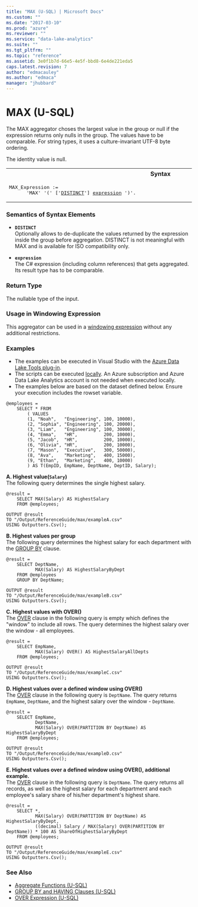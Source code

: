 ```yaml
---
title: "MAX (U-SQL) | Microsoft Docs"
ms.custom: ""
ms.date: "2017-03-10"
ms.prod: "azure"
ms.reviewer: ""
ms.service: "data-lake-analytics"
ms.suite: ""
ms.tgt_pltfrm: ""
ms.topic: "reference"
ms.assetid: 3e0f1b7d-66e5-4e5f-bbd8-6e4de221eda5
caps.latest.revision: 7
author: "edmacauley"
ms.author: "edmaca"
manager: "jhubbard"
---
```

# MAX (U-SQL)
The MAX aggregator choses the largest value in the group or null if the expression returns only nulls in the group. The values have to be comparable. For string types, it uses a culture-invariant UTF-8 byte ordering. 

The identity value is null. 

<table><th>Syntax</th><tr><td><pre>
MAX_Expression :=                                                                                        
      'MAX' '(' ['<a href="#dist">DISTINCT</a>'] <a href="#exp">expression</a> ')'.  
</pre></td></tr></table>

### Semantics of Syntax Elements 
* <a name="dist"></a>**`DISTINCT`**     
Optionally allows to de-duplicate the values returned by the expression inside the group before aggregation. DISTINCT is not meaningful with MAX and is available for ISO compatibility only. 

* <a name="exp"></a>**`expression`**    
The C# expression (including column references) that gets aggregated. Its result type has to be comparable. 

### Return Type 
The nullable type of the input. 

### Usage in Windowing Expression 
This aggregator can be used in a [windowing expression](over-expression-u-sql.md) without any additional restrictions. 

### Examples
- The examples can be executed in Visual Studio with the [Azure Data Lake Tools plug-in](https://www.microsoft.com/download/details.aspx?id=49504).  
- The scripts can be executed [locally](https://docs.microsoft.com/azure/data-lake-analytics/data-lake-analytics-data-lake-tools-get-started#run-u-sql-locally).  An Azure subscription and Azure Data Lake Analytics account is not needed when executed locally.
- The examples below are based on the dataset defined below.  Ensure your execution includes the rowset variable.  
```
@employees = 
    SELECT * FROM 
        ( VALUES
        (1, "Noah",   "Engineering", 100, 10000),
        (2, "Sophia", "Engineering", 100, 20000),
        (3, "Liam",   "Engineering", 100, 30000),
        (4, "Emma",   "HR",          200, 10000),
        (5, "Jacob",  "HR",          200, 10000),
        (6, "Olivia", "HR",          200, 10000),
        (7, "Mason",  "Executive",   300, 50000),
        (8, "Ava",    "Marketing",   400, 15000),
        (9, "Ethan",  "Marketing",   400, 10000) 
        ) AS T(EmpID, EmpName, DeptName, DeptID, Salary);
```

**A.    Highest value(`Salary`)**  
The following query determines the single highest salary.
```
@result =
    SELECT MAX(Salary) AS HighestSalary
    FROM @employees;

OUTPUT @result
TO "/Output/ReferenceGuide/max/exampleA.csv"
USING Outputters.Csv();
```

**B.    Highest values per group**  
The following query determines the highest salary for each department with the [GROUP BY](group-by-and-having-clauses-u-sql.md) clause.
```
@result =
    SELECT DeptName,
           MAX(Salary) AS HighestSalaryByDept
    FROM @employees
    GROUP BY DeptName;

OUTPUT @result
TO "/Output/ReferenceGuide/max/exampleB.csv"
USING Outputters.Csv();
```

**C.    Highest values with OVER()**   
The [OVER](over-expression-u-sql.md) clause in the following query is empty which defines the "window" to include all rows. The query determines the highest salary over the window - all employees.
```
@result =
    SELECT EmpName,
           MAX(Salary) OVER() AS HighestSalaryAllDepts
    FROM @employees;

OUTPUT @result
TO "/Output/ReferenceGuide/max/exampleC.csv"
USING Outputters.Csv();
```

**D.    Highest values over a defined window using OVER()**   
The [OVER](over-expression-u-sql.md) clause in the following query is `DeptName`. The query returns `EmpName`, `DeptName`, and the highest salary over the window - `DeptName`.
```
@result =
    SELECT EmpName,
           DeptName,
           MAX(Salary) OVER(PARTITION BY DeptName) AS HighestSalaryByDept
    FROM @employees;

OUTPUT @result
TO "/Output/ReferenceGuide/max/exampleD.csv"
USING Outputters.Csv();
```

**E.    Highest values over a defined window using OVER(), additional example.**   
The [OVER](over-expression-u-sql.md) clause in the following query is `DeptName`.  The query returns all records, as well as the highest salary for each department and each employee's salary share of his/her department's highest share.
```
@result =
    SELECT *,
           MAX(Salary) OVER(PARTITION BY DeptName) AS HighestSalaryByDept,
           ((decimal) Salary / MAX(Salary) OVER(PARTITION BY DeptName)) * 100 AS ShareOfHighestSalaryByDept
    FROM @employees;

OUTPUT @result
TO "/Output/ReferenceGuide/max/exampleE.csv"
USING Outputters.Csv();
```

### See Also 
* [Aggregate Functions (U-SQL)](aggregate-functions-u-sql.md)  
* [GROUP BY and HAVING Clauses (U-SQL)](group-by-and-having-clauses-u-sql.md)
* [OVER Expression (U-SQL)](over-expression-u-sql.md) 
